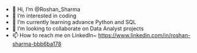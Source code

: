 - 👋 Hi, I’m @Roshan_Sharma
- 👀 I’m interested in coding
- 🌱 I’m currently learning advance Python and SQL
- 💞️ I’m looking to collaborate on Data Analyst projects
- 📫 How to reach me on
  LinkedIn~ https://www.linkedin.com/in/roshan-sharma-bbb6ba178

<!---
imrosun/imrosun is a ✨ special ✨ repository because its `README.md` (this file) appears on your GitHub profile.
You can click the Preview link to take a look at your changes.
--->
